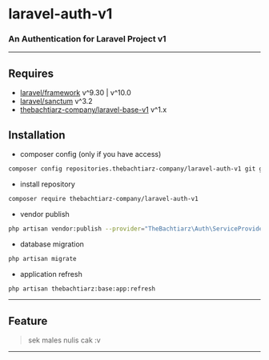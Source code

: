 # laravel-auth-v1
### An Authentication for Laravel Project v1

-------
## Requires
- [laravel/framework](https://github.com/laravel/framework/) v^9.30 | v^10.0
- [laravel/sanctum](https://github.com/laravel/sanctum/) v^3.2
- [thebachtiarz-company/laravel-base-v1](https://github.com/thebachtiarz/laravel-base-v1/) v^1.x

## Installation
- composer config (only if you have access)
```bash
composer config repositories.thebachtiarz-company/laravel-auth-v1 git git@github.com:thebachtiarz-company/laravel-auth-v1.git
```

- install repository
```bash
composer require thebachtiarz-company/laravel-auth-v1
```

- vendor publish
```bash
php artisan vendor:publish --provider="TheBachtiarz\Auth\ServiceProvider"
```

- database migration
``` bash
php artisan migrate
```

- application refresh
``` bash
php artisan thebachtiarz:base:app:refresh
```

-------
## Feature

> sek males nulis cak :v
-------

